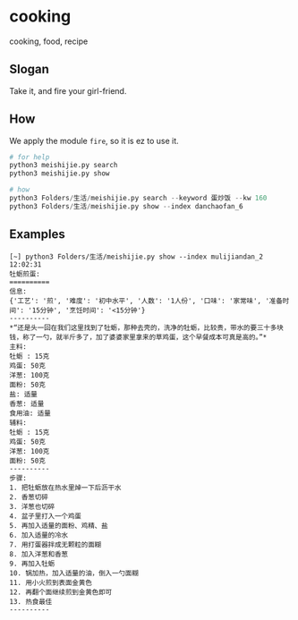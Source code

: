 # cooking
cooking, food, recipe

## Slogan
Take it, and fire your girl-friend.

## How
We apply the module `fire`, so it is ez to use it.

```python
# for help
python3 meishijie.py search
python3 meishijie.py show

# how
python3 Folders/生活/meishijie.py search --keyword 蛋炒饭 --kw 160
python3 Folders/生活/meishijie.py show --index danchaofan_6

```

## Examples

```
[~] python3 Folders/生活/meishijie.py show --index mulijiandan_2      12:02:31
牡蛎煎蛋:
==========
信息:
{'工艺': '煎', '难度': '初中水平', '人数': '1人份', '口味': '家常味', '准备时间': '15分钟', '烹饪时间': '<15分钟'}
----------
*“还是头一回在我们这里找到了牡蛎，那种去壳的，洗净的牡蛎，比较贵，带水的要三十多块钱，称了一勺，就半斤多了，加了婆婆家里拿来的草鸡蛋，这个早餐成本可真是高的。”*
主料:
牡蛎 : 15克
鸡蛋: 50克
洋葱: 100克
面粉: 50克
盐: 适量
香葱: 适量
食用油: 适量
辅料:
牡蛎 : 15克
鸡蛋: 50克
洋葱: 100克
面粉: 50克
----------
步骤:
1. 把牡蛎放在热水里焯一下后沥干水
2. 香葱切碎
3. 洋葱也切碎
4. 盆子里打入一个鸡蛋
5. 再加入适量的面粉、鸡精、盐
6. 加入适量的冷水
7. 用打蛋器拌成无颗粒的面糊
8. 加入洋葱和香葱
9. 再加入牡蛎
10. 锅加热，加入适量的油，倒入一勺面糊
11. 用小火煎到表面金黄色
12. 再翻个面继续煎到金黄色即可
13. 热食最佳
----------
```
